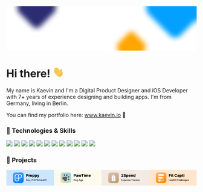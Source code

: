 ![Header](assets/header.png)

# Hi there! <img src="assets/wave.gif" width="30">

My name is Kaevin and I'm a Digital Product Designer and iOS Developer with 7+ years of experience designing and building apps. I'm from Germany, living in Berlin.

You can find my portfolio here: www.kaevin.io 👨


### 🔧 Technologies & Skills

![](https://img.shields.io/badge/OS-iOS-informational?logo=Apple&logoColor=000000&labelColor=ffffff&color=007fff)
![](https://img.shields.io/badge/OS-iPadOS-informational?logo=Apple&logoColor=000000&labelColor=ffffff&color=007fff)
![](https://img.shields.io/badge/OS-macOS-informational?logo=Apple&logoColor=000000&labelColor=ffffff&color=007fff)
![](https://img.shields.io/badge/Editor-Xcode-informational?logo=Xcode&logoColor=000000&labelColor=ffffff&color=007fff)
![](https://img.shields.io/badge/Tool-Figma-informational?logo=Figma&logoColor=000000&labelColor=ffffff&color=007fff)
![](https://img.shields.io/badge/Tool-Webflow-informational?logo=Webflow&logoColor=000000&labelColor=ffffff&color=007fff)
![](https://img.shields.io/badge/Code-Swift-informational?logo=Swift&logoColor=000000&labelColor=ffffff&color=007fff)
![](https://img.shields.io/badge/Tools-UIKit-informational?logo=UIKit&logoColor=000000&labelColor=ffffff&color=007fff)
![](https://img.shields.io/badge/Tools-SwiftUI-informational?logo=UIKit&logoColor=000000&labelColor=ffffff&color=007fff)
![](https://img.shields.io/badge/Tools-Firebase-informational?logo=Firebase&logoColor=000000&labelColor=ffffff&color=007fff)
![](https://img.shields.io/badge/Tools-Core%20Data-informational?logo=Core%20Data&logoColor=000000&labelColor=ffffff&color=007fff)
![](https://img.shields.io/badge/Tools-Realm-informational?logo=Realm&logoColor=000000&labelColor=ffffff&color=007fff)



### 📱 Projects

[<img src="/assets/Preppy.png" alt="Preppy" width="25%">](https://www.kaevin.io/projects/preppy/preppy)[<img src="/assets/PawTime.png" alt="PawTime" width="25%">](https://www.kaevin.io/projects/pawtime/pawtime)[<img src="/assets/2Spend.png" alt="2Spend" width="25%">](https://www.kaevin.io/projects/2spend/2spend)[<img src="/assets/Fit Captl.png" alt="Fit Captl" width="25%">](https://www.kaevin.io/projects/fitcaptl/fit-captl)
